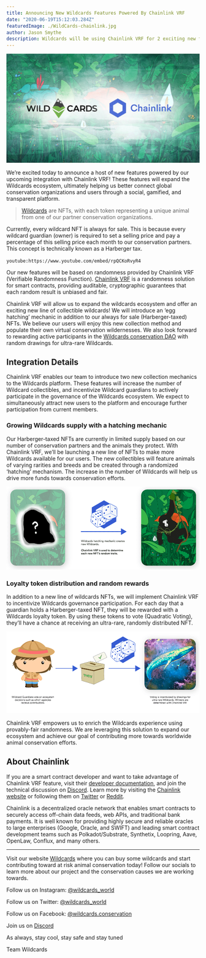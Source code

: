 ```yaml
---
title: Announcing New Wildcards Features Powered By Chainlink VRF
date: "2020-06-19T15:12:03.284Z"
featuredImage: ./WildCards-chainlink.jpg
author: Jason Smythe
description: Wildcards will be using Chainlink VRF for 2 exciting new features.
---
```


![chainlink](./WildCards-chainlink.jpg "Wildcards x Chainlink")

We’re excited today to announce a host of new features powered by our upcoming integration with Chainlink VRF! These features will expand the Wildcards ecosystem, ultimately helping us better connect global conservation organizations and users through a social, gamified, and transparent platform.

> [Wildcards](https://wildcards.world) are NFTs, with each token representing a unique animal from one of our partner conservation organizations.

Currently, every wildcard NFT is always for sale. This is because every wildcard guardian (owner) is required to set a selling price and pay a percentage of this selling price each month to our conservation partners. This concept is technically known as a Harberger tax.

`youtube:https://www.youtube.com/embed/rpQCKoRvyR4`

Our new features will be based on randomness provided by Chainlink VRF (Verifiable Randomness Function). [Chainlink VRF](https://blog.chain.link/verifiable-random-functions-vrf-random-number-generation-rng-feature/) is a randomness solution for smart contracts, providing auditable, cryptographic guarantees that each random result is unbiased and fair.

Chainlink VRF will allow us to expand the wildcards ecosystem and offer an exciting new line of collectible wildcards! We will introduce an ‘egg hatching’ mechanic in addition to our always for sale (Harberger-taxed) NFTs. We believe our users will enjoy this new collection method and populate their own virtual conservation wildernesses. We also look forward to rewarding active participants in the [Wildcards conservation DAO](https://wildcards.world/#dao) with random drawings for ultra-rare Wildcards.

## Integration Details

Chainlink VRF enables our team to introduce two new collection mechanics to the Wildcards platform. These features will increase the number of Wildcard collectibles, and incentivize Wildcard guardians to actively participate in the governance of the Wildcards ecosystem. We expect to simultaneously attract new users to the platform and encourage further participation from current members.

### Growing Wildcards supply with a hatching mechanic

Our Harberger-taxed NFTs are currently in limited supply based on our number of conservation partners and the animals they protect. With Chainlink VRF, we’ll be launching a new line of NFTs to make more Wildcards available for our users. The new collectibles will feature animals of varying rarities and breeds and be created through a randomized ‘hatching’ mechanism. The increase in the number of Wildcards will help us drive more funds towards conservation efforts.

![hatch-random-wildcard](./hatching-wc.png "Hatching a Random Wildcard")

### Loyalty token distribution and random rewards

In addition to a new line of wildcards NFTs, we will implement Chainlink VRF to incentivize Wildcards governance participation. For each day that a guardian holds a Harberger-taxed NFT, they will be rewarded with a Wildcards loyalty token. By using these tokens to vote (Quadratic Voting), they’ll have a chance at receiving an ultra-rare, randomly distributed NFT.

![vote-to-hatch](./vote-to-hatch-wc.png "Incentivise Voter Participation with Random Wildcards")

Chainlink VRF empowers us to enrich the Wildcards experience using provably-fair randomness. We are leveraging this solution to expand our ecosystem and achieve our goal of contributing more towards worldwide animal conservation efforts.

## About Chainlink

If you are a smart contract developer and want to take advantage of Chainlink VRF feature, visit their [developer documentation](https://docs.chain.link/docs/chainlink-vrf), and join the technical discussion on [Discord](https://discordapp.com/invite/aSK4zew). Learn more by visiting the [Chainlink website](https://chain.link/) or following them on [Twitter](https://twitter.com/chainlink) or [Reddit](https://www.reddit.com/r/Chainlink/).

Chainlink is a decentralized oracle network that enables smart contracts to securely access off-chain data feeds, web APIs, and traditional bank payments. It is well known for providing highly secure and reliable oracles to large enterprises (Google, Oracle, and SWIFT) and leading smart contract development teams such as Polkadot/Substrate, Synthetix, Loopring, Aave, OpenLaw, Conflux, and many others.

---

Visit our website [Wildcards](https://wildcards.world) where you can buy some wildcards and start contributing toward at risk animal conservation today! Follow our socials to learn more about our project and the conservation causes we are working towards.

Follow us on Instagram: [@wildcards_world](https://www.instagram.com/wildcards_world)

Follow us on Twitter: [@wildcards_world](https://twitter.com/wildcards_world)

Follow us on Facebook: [@wildcards.conservation](https://www.facebook.com/wildcards.conservation)

Join us on [Discord](https://discord.gg/Wemmn63)

As always, stay cool, stay safe and stay tuned

Team Wildcards
